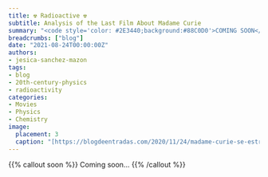 ```yaml
---
title: ☢️ Radioactive ☢️
subtitle: Analysis of the Last Film About Madame Curie
summary: "<code style='color: #2E3440;background:#88C0D0'>COMING SOON</code> <br> Analysis of the Last Film About Madame Curie."
breadcrumbs: ["blog"]
date: "2021-08-24T00:00:00Z"
authors:
- jesica-sanchez-mazon
tags:
- blog
- 20th-century-physics
- radioactivity
categories:
- Movies
- Physics
- Chemistry
image:
  placement: 3
  caption: "[https://blogdeentradas.com/2020/11/24/madame-curie-se-estrena-en-cines-el-4-de-diciembre/](https://blogdeentradas.com/2020/11/24/madame-curie-se-estrena-en-cines-el-4-de-diciembre/)"
---
```


{{% callout soon %}}
Coming soon...
{{% /callout %}}